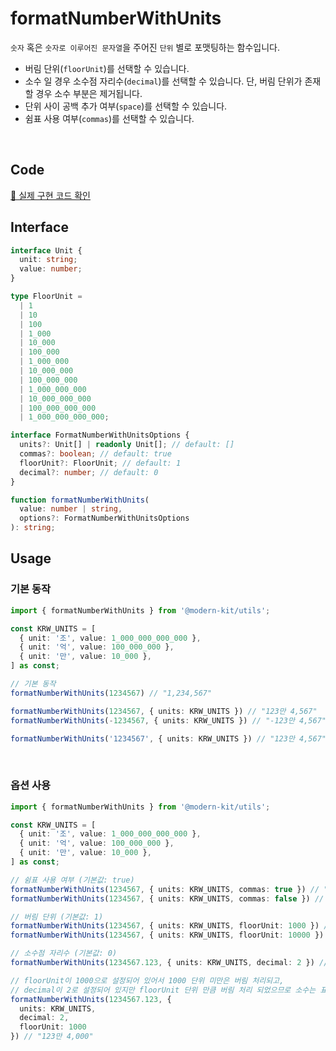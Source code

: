 # formatNumberWithUnits

`숫자` 혹은 `숫자로 이루어진 문자열`을 주어진 `단위` 별로 포맷팅하는 함수입니다.

- 버림 단위(`floorUnit`)를 선택할 수 있습니다.
- 소수 일 경우 소수점 자리수(`decimal`)를 선택할 수 있습니다. 단, 버림 단위가 존재할 경우 소수 부분은 제거됩니다.
- 단위 사이 공백 추가 여부(`space`)를 선택할 수 있습니다.
- 쉼표 사용 여부(`commas`)를 선택할 수 있습니다.

<br />

## Code
[🔗 실제 구현 코드 확인](https://github.com/modern-agile-team/modern-kit/blob/main/packages/utils/src/formatter/formatNumberWithUnits/index.ts)

## Interface
```ts title="typescript"
interface Unit {
  unit: string;
  value: number;
}

type FloorUnit =
  | 1
  | 10
  | 100
  | 1_000
  | 10_000
  | 100_000
  | 1_000_000
  | 10_000_000
  | 100_000_000
  | 1_000_000_000
  | 10_000_000_000
  | 100_000_000_000
  | 1_000_000_000_000;

interface FormatNumberWithUnitsOptions {
  units?: Unit[] | readonly Unit[]; // default: []
  commas?: boolean; // default: true
  floorUnit?: FloorUnit; // default: 1
  decimal?: number; // default: 0
}
```
```ts title="typescript"
function formatNumberWithUnits(
  value: number | string,
  options?: FormatNumberWithUnitsOptions
): string;
```

## Usage
### 기본 동작
```ts title="typescript"
import { formatNumberWithUnits } from '@modern-kit/utils';

const KRW_UNITS = [
  { unit: '조', value: 1_000_000_000_000 },
  { unit: '억', value: 100_000_000 },
  { unit: '만', value: 10_000 },
] as const;

// 기본 동작
formatNumberWithUnits(1234567) // "1,234,567"

formatNumberWithUnits(1234567, { units: KRW_UNITS }) // "123만 4,567"
formatNumberWithUnits(-1234567, { units: KRW_UNITS }) // "-123만 4,567", 음수 처리

formatNumberWithUnits('1234567', { units: KRW_UNITS }) // "123만 4,567", 숫자로 이루어진 문자열 허용
```

<br />

### 옵션 사용
```ts title="typescript"
import { formatNumberWithUnits } from '@modern-kit/utils';

const KRW_UNITS = [
  { unit: '조', value: 1_000_000_000_000 },
  { unit: '억', value: 100_000_000 },
  { unit: '만', value: 10_000 },
] as const;

// 쉼표 사용 여부 (기본값: true)
formatNumberWithUnits(1234567, { units: KRW_UNITS, commas: true }) // "123만 4,567"
formatNumberWithUnits(1234567, { units: KRW_UNITS, commas: false }) // "123만 4567"

// 버림 단위 (기본값: 1)
formatNumberWithUnits(1234567, { units: KRW_UNITS, floorUnit: 1000 }) // "123만 4000"
formatNumberWithUnits(1234567, { units: KRW_UNITS, floorUnit: 10000 }) // "123만"

// 소수점 자리수 (기본값: 0)
formatNumberWithUnits(1234567.123, { units: KRW_UNITS, decimal: 2 }) // "123만 4,567.12"

// floorUnit이 1000으로 설정되어 있어서 1000 단위 미만은 버림 처리되고,
// decimal이 2로 설정되어 있지만 floorUnit 단위 만큼 버림 처리 되었으므로 소수는 표시되지 않습니다.
formatNumberWithUnits(1234567.123, {
  units: KRW_UNITS,
  decimal: 2,
  floorUnit: 1000
}) // "123만 4,000"
```